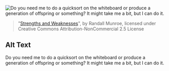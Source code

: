 ![Do you need me to do a quicksort on the whiteboard or produce a generation of offspring or something? It might take me a bit, but I can do it.](https://imgs.xkcd.com/comics/strengths_and_weaknesses.png)
> "[Strengths and Weaknesses](https://xkcd.com/1545/)", by Randall Munroe, licensed under Creative Commons Attribution-NonCommercial 2.5 License

## Alt Text
Do you need me to do a quicksort on the whiteboard or produce a generation of offspring or something? It might take me a bit, but I can do it.
